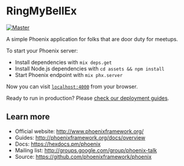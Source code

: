 # RingMyBellEx

[![Master](https://travis-ci.org/ElixirOttawaMeetup/ring-my-bell-ex.svg?branch=master)](https://travis-ci.org/ElixirOttawaMeetup/ring-my-bell-ex)

A simple Phoenix application for folks that are door duty for meetups.

To start your Phoenix server:

  * Install dependencies with `mix deps.get`
  * Install Node.js dependencies with `cd assets && npm install`
  * Start Phoenix endpoint with `mix phx.server`

Now you can visit [`localhost:4000`](http://localhost:4000) from your browser.

Ready to run in production? Please [check our deployment guides](http://www.phoenixframework.org/docs/deployment).

## Learn more

  * Official website: http://www.phoenixframework.org/
  * Guides: http://phoenixframework.org/docs/overview
  * Docs: https://hexdocs.pm/phoenix
  * Mailing list: http://groups.google.com/group/phoenix-talk
  * Source: https://github.com/phoenixframework/phoenix
